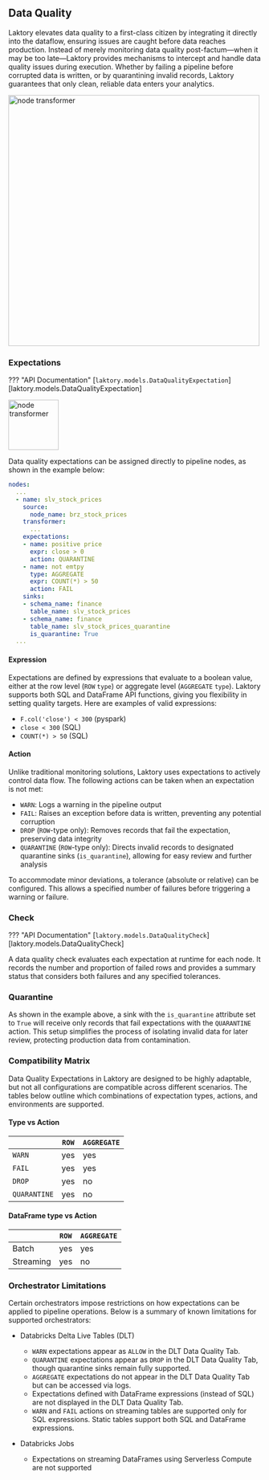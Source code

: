 ## Data Quality
Laktory elevates data quality to a first-class citizen by integrating it
directly into the dataflow, ensuring issues are caught before data reaches
production. Instead of merely monitoring data quality post-factum—when it may
be too late—Laktory provides mechanisms to intercept and handle data quality 
issues during execution. Whether by failing a pipeline before corrupted data is 
written, or by quarantining invalid records, Laktory guarantees that only clean, 
reliable data enters your analytics.

<img src="/../../images/expectations_diagram.png" alt="node transformer" width="500"/>


### Expectations
??? "API Documentation"
    [`laktory.models.DataQualityExpectation`][laktory.models.DataQualityExpectation]<br>


<img src="/../../images/expectations_logo.png" alt="node transformer" width="100"/>

Data quality expectations can be assigned directly to pipeline nodes, as shown
in the example below:
```yaml
nodes:
  ...
  - name: slv_stock_prices
    source:
      node_name: brz_stock_prices
    transformer:
      ...
    expectations:
    - name: positive price
      expr: close > 0
      action: QUARANTINE
    - name: not emtpy
      type: AGGREGATE
      expr: COUNT(*) > 50
      action: FAIL
    sinks:
    - schema_name: finance
      table_name: slv_stock_prices
    - schema_name: finance
      table_name: slv_stock_prices_quarantine
      is_quarantine: True
  ...
```

#### Expression
Expectations are defined by expressions that evaluate to a boolean value, 
either at the row level (`ROW` `type`) or aggregate level (`AGGREGATE` `type`).
Laktory supports both SQL and DataFrame API functions, giving you flexibility in 
setting quality targets. Here are examples of valid expressions:

* `F.col('close') < 300` (pyspark)
* `close < 300`  (SQL)
* `COUNT(*) > 50`  (SQL)

#### Action

Unlike traditional monitoring solutions, Laktory uses expectations to actively 
control data flow. The following actions can be taken when an expectation is
not met:

* `WARN`: Logs a warning in the pipeline output
* `FAIL`: Raises an exception before data is written, preventing any potential corruption
* `DROP` (`ROW`-type only): Removes records that fail the expectation, preserving data integrity
* `QUARANTINE` (`ROW`-type only): Directs invalid records to designated quarantine sinks (`is_quarantine`), allowing for easy review and further analysis

To accommodate minor deviations, a tolerance (absolute or relative) can be configured. This allows a specified number 
of failures before triggering a warning or failure.

### Check
??? "API Documentation"
    [`laktory.models.DataQualityCheck`][laktory.models.DataQualityCheck]<br>

A data quality check evaluates each expectation at runtime for each node. It records the number and proportion of failed
rows and provides a summary status that considers both failures and any specified tolerances.

### Quarantine
As shown in the example above, a sink with the `is_quarantine` attribute set to `True` will receive only records that
fail expectations with the `QUARANTINE` action. This setup simplifies the process of isolating invalid data for later
review, protecting production data from contamination.

### Compatibility Matrix
Data Quality Expectations in Laktory are designed to be highly adaptable, but
not all configurations are compatible across different scenarios. The tables
below outline which combinations of expectation types, actions, and 
environments are supported.

#### Type vs Action
|              | `ROW` | `AGGREGATE` |
|--------------|-------|-------------|
| `WARN`       | yes   | yes         |
| `FAIL`       | yes   | yes         |
| `DROP`       | yes   | no          |
| `QUARANTINE` | yes   | no          |

#### DataFrame type vs Action
|              | `ROW` | `AGGREGATE` |
|--------------|-------|-------------|
| Batch        | yes   | yes         |
| Streaming    | yes   | no          |

### Orchestrator Limitations
Certain orchestrators impose restrictions on how expectations can be applied
to pipeline operations. Below is a summary of known limitations for supported
orchestrators:

* Databricks Delta Live Tables (DLT)
    * `WARN` expectations appear as `ALLOW` in the DLT Data Quality Tab.
    * `QUARANTINE` expectations appear as `DROP` in the DLT Data Quality Tab, though quarantine sinks remain fully supported.
    * `AGGREGATE` expectations do not appear in the DLT Data Quality Tab but can be accessed via logs.
    * Expectations defined with DataFrame expressions (instead of SQL) are not displayed in the DLT Data Quality Tab.
    * `WARN` and `FAIL` actions on streaming tables are supported only for SQL expressions. Static tables support both SQL and DataFrame expressions.

* Databricks Jobs
    * Expectations on streaming DataFrames using Serverless Compute are not supported
